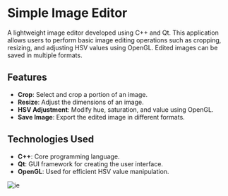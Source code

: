 # Simple Image Editor

A lightweight image editor developed using C++ and Qt. This application allows users to perform basic image editing operations such as cropping, resizing, and adjusting HSV values using OpenGL. Edited images can be saved in multiple formats.

## Features

- **Crop**: Select and crop a portion of an image.
- **Resize**: Adjust the dimensions of an image.
- **HSV Adjustment**: Modify hue, saturation, and value using OpenGL.
- **Save Image**: Export the edited image in different formats.

## Technologies Used

- **C++**: Core programming language.
- **Qt**: GUI framework for creating the user interface.
- **OpenGL**: Used for efficient HSV value manipulation.


![ie](https://github.com/user-attachments/assets/b8d47e17-7bec-4790-adfd-cd65250c8ab8)
